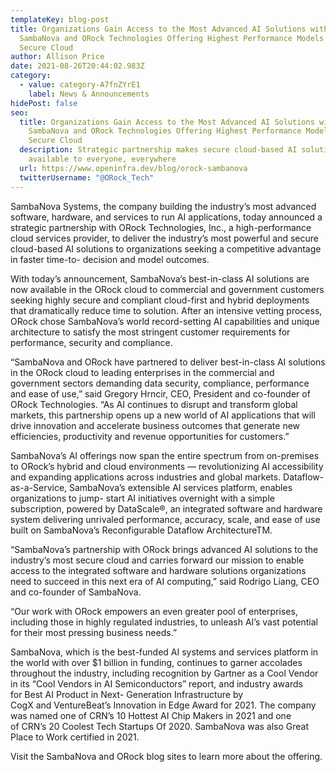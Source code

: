 ```yaml
---
templateKey: blog-post
title: Organizations Gain Access to the Most Advanced AI Solutions with
  SambaNova and ORock Technologies Offering Highest Performance Models in a
  Secure Cloud
author: Allison Price
date: 2021-08-26T20:44:02.983Z
category:
  - value: category-A7fnZYrE1
    label: News & Announcements
hidePost: false
seo:
  title: Organizations Gain Access to the Most Advanced AI Solutions with
    SambaNova and ORock Technologies Offering Highest Performance Models in a
    Secure Cloud
  description: Strategic partnership makes secure cloud-based AI solutions
    available to everyone, everywhere
  url: https://www.openinfra.dev/blog/orock-sambanova
  twitterUsername: "@ORock_Tech"
---
```

SambaNova Systems, the company building the industry’s most advanced software, hardware, and services to run AI applications, today announced a strategic partnership with ORock Technologies, Inc., a high-performance cloud services provider, to deliver the industry’s most powerful and secure cloud-based AI solutions to organizations seeking a competitive advantage in faster time-to- decision and model outcomes.

With today’s announcement, SambaNova’s best-in-class AI solutions are now available in the ORock cloud to commercial and government customers seeking highly secure and compliant cloud-first and hybrid deployments that dramatically reduce time to solution. After an intensive vetting process, ORock chose SambaNova’s world record-setting AI capabilities and unique architecture to satisfy the most stringent customer requirements for performance, security and compliance.

“SambaNova and ORock have partnered to deliver best-in-class AI solutions in the ORock cloud to leading enterprises in the commercial and government sectors demanding data security, compliance, performance and ease of use,” said Gregory Hrncir, CEO, President and co-founder of ORock Technologies. “As AI continues to disrupt and transform global markets, this partnership opens up a new world of AI applications that will drive innovation and accelerate business outcomes that generate new efficiencies, productivity and revenue opportunities for customers.”

SambaNova’s AI offerings now span the entire spectrum from on-premises to ORock’s hybrid and cloud environments — revolutionizing AI accessibility and expanding applications across industries and global markets. Dataflow-as-a-Service, SambaNova’s extensible AI services platform, enables organizations to jump- start AI initiatives overnight with a simple subscription, powered by DataScale®, an integrated software and hardware system delivering unrivaled performance, accuracy, scale, and ease of use built on SambaNova’s Reconfigurable Dataflow ArchitectureTM.

“SambaNova’s partnership with ORock brings advanced AI solutions to the industry’s most secure cloud and carries forward our mission to enable access to the integrated software and hardware solutions organizations need to succeed in this next era of AI computing,” said Rodrigo Liang, CEO and co-founder of SambaNova.

“Our work with ORock empowers an even greater pool of enterprises, including those in highly regulated industries, to unleash AI’s vast potential for their most pressing business needs.”

SambaNova, which is the best-funded AI systems and services platform in the world with over $1 billion in funding, continues to garner accolades throughout the industry, including recognition by Gartner as a Cool Vendor in its “Cool Vendors in AI Semiconductors” report, and industry awards for Best AI Product in Next- Generation Infrastructure by CogX and VentureBeat’s Innovation in Edge Award for 2021. The company was named one of CRN’s 10 Hottest AI Chip Makers in 2021 and one of CRN’s 20 Coolest Tech Startups Of 2020. SambaNova was also Great Place to Work certified in 2021.

Visit the SambaNova and ORock blog sites to learn more about the offering.